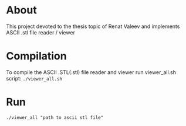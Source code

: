 # About

This project devoted to the thesis topic of Renat Valeev and implements ASCII .stl file reader / viewer

# Compilation

To compile the ASCII .STL(.stl) file reader and viewer run viewer_all.sh script: `./viewer_all.sh`

# Run

`./viewer_all "path to ascii stl file"`
